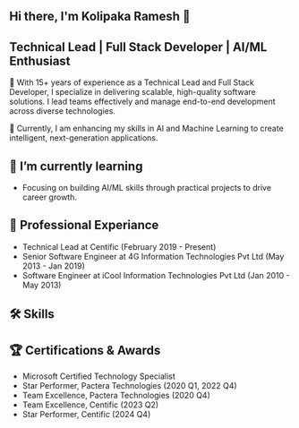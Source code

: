 ## Hi there, I'm Kolipaka Ramesh 👋

## Technical Lead | Full Stack Developer | AI/ML Enthusiast
🚀 With 15+ years of experience as a Technical Lead and Full Stack Developer, I specialize in delivering scalable, high-quality software solutions. I lead teams effectively and manage end-to-end development across diverse technologies. 

🤖 Currently, I am enhancing my skills in AI and Machine Learning to create intelligent, next-generation applications.

## 🌱 I’m currently learning
- Focusing on building AI/ML skills through practical projects to drive career growth.
  
## 💼 Professional Experiance
- Technical Lead at Centific (February 2019 - Present)
- Senior Software Engineer at 4G Information Technologies Pvt Ltd (May 2013 - Jan 2019)
- Software Engineer at iCool Information Technologies Pvt Ltd (Jan 2010 - May 2013)

## 🛠 Skills

## 🏆 Certifications & Awards
- Microsoft Certified Technology Specialist
- Star Performer, Pactera Technologies (2020 Q1, 2022 Q4)
- Team Excellence, Pactera Technologies (2020 Q4)
- Team Excellence, Centific (2023 Q2)
- Star Performer, Centific (2024 Q4)

